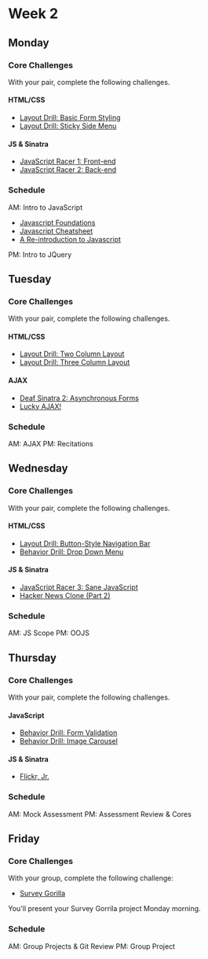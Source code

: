 # Week 2

## Monday

### Core Challenges
With your pair, complete the following challenges.

#### HTML/CSS
- [Layout Drill: Basic Form Styling](../../../layout-drill-basic-form-styling-challenge)
- [Layout Drill: Sticky Side Menu](../../../layout-drill-sticky-side-menu-challenge)

#### JS & Sinatra

- [JavaScript Racer 1: Front-end](../../../javascript-racer-1-front-end-challenge)
- [JavaScript Racer 2: Back-end](../../../javascript-racer-2-back-end-challenge)

### Schedule
AM: Intro to JavaScript
- [Javascript Foundations](http://teamtreehouse.com/library/javascript-foundations)
- [Javascript Cheatsheet](http://wps.aw.com/wps/media/objects/2234/2287950/javascript_refererence.pdf)
- [A Re-introduction to Javascript](https://developer.mozilla.org/en-US/docs/Web/JavaScript/A_re-introduction_to_JavaScript)

PM: Intro to JQuery


## Tuesday

### Core Challenges
With your pair, complete the following challenges.

#### HTML/CSS
- [Layout Drill: Two Column Layout](../../../layout-drill-two-column-layout-challenge)
- [Layout Drill: Three Column Layout](../../../layout-drill-three-column-layout-challenge)

#### AJAX
- [Deaf Sinatra 2: Asynchronous Forms](../../../deaf-sinatra-2-asynchronous-forms-challenge)
- [Lucky AJAX!](../../../lucky-ajax-challenge)

### Schedule
AM: AJAX
PM: Recitations


## Wednesday

### Core Challenges
With your pair, complete the following challenges.

#### HTML/CSS
- [Layout Drill: Button-Style Navigation Bar](../../../layout-drill-button-style-navigation-bar-challenge)
- [Behavior Drill: Drop Down Menu](../../../behavior-drill-drop-down-menu-challenge)

#### JS & Sinatra

- [JavaScript Racer 3: Sane JavaScript](../../../javascript-racer-3-sane-javascript-challenge)
- [Hacker News Clone (Part 2)](../../../hacker-news-clone-part-2-challenge)

### Schedule
AM: JS Scope
PM: OOJS


## Thursday

### Core Challenges
With your pair, complete the following challenges.

#### JavaScript
- [Behavior Drill: Form Validation](../../../behavior-drill-form-validation-challenge)
- [Behavior Drill: Image Carousel](../../../behavior-drill-image-carousel-challenge)

#### JS & Sinatra
- [Flickr, Jr.](../../../flickr-jr-challenge)

### Schedule
AM: Mock Assessment
PM: Assessment Review & Cores


## Friday

### Core Challenges
With your group, complete the following challenge:

- [Survey Gorilla](../../../survey-gorilla-challenge)

You'll present your Survey Gorrila project Monday morning.

### Schedule
AM: Group Projects & Git Review
PM: Group Project
